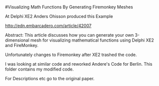 #Visualizing Math Functions By Generating Firemonkey Meshes

At Delphi XE2 Anders Ohisson produced this Example

http://edn.embarcadero.com/article/42007

Abstract: This article discusses how you can generate your own 3-dimensional mesh for visualizing mathematical functions using Delphi XE2 and FireMonkey.

Unfortunately changes to Firemonkey after XE2 trashed the code.

I was looking at similar code and reworked Andere's Code for Berlin. This folder contains my modified code.

For Descriptions etc go to the original paper.
